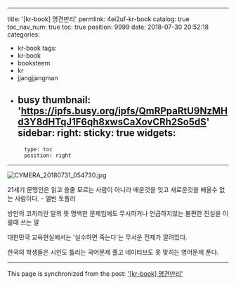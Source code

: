 
---
title: '[kr-book] 명견만리'
permlink: 4ei2uf-kr-book
catalog: true
toc_nav_num: true
toc: true
position: 9999
date: 2018-07-30 20:52:18
categories:
- kr-book
tags:
- kr-book
- booksteem
- kr
- jjangjjangman
- busy
thumbnail: 'https://ipfs.busy.org/ipfs/QmRPpaRtU9NzMHd3Y8dHTqJ1F6qh8xwsCaXovCRh2So5dS'
sidebar:
    right:
        sticky: true
widgets:
    -
        type: toc
        position: right
---


![CYMERA_20180731_054730.jpg](https://ipfs.busy.org/ipfs/QmRPpaRtU9NzMHd3Y8dHTqJ1F6qh8xwsCaXovCRh2So5dS)

21세기 문맹인은 
읽고 쓸줄 모르는 사람이 아니라
배운것을 잊고 새로운것을 
배울수 없는 사람이다. - 앨빈 토플러

방안의 코끼리란 말의 뜻
명백한 문제임에도 무시하거나 
언급하지않는 불편한 진실을 
이를때 쓰는 말

대한민국 교육현실에서는 
'실수하면 죽는다'는
무서운 전제가 깔려있다.

한국의 학생들은
시인도 틀리는 
국어문제 풀고
네이티브도 못 맞히는 
영어문제 푼다.

- - -

This page is synchronized from the post: ['[kr-book] 명견만리'](https://steemit.com/@lucky2015/4ei2uf-kr-book)
